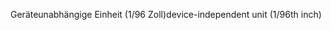 <span data-ttu-id="d1351-101">Geräteunabhängige Einheit (1/96 Zoll)</span><span class="sxs-lookup"><span data-stu-id="d1351-101">device-independent unit (1/96th inch)</span></span>